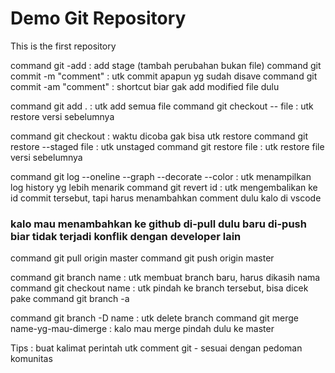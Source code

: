 # Demo Git Repository

This is the first repository

command git -add : add stage (tambah perubahan bukan file)
command git commit -m "comment" : utk commit apapun yg sudah disave
command git commit -am "comment" : shortcut biar gak add modified file dulu

command git add . : utk add semua file
command git checkout -- file : utk restore versi sebelumnya

command git checkout : waktu dicoba gak bisa utk restore
command git restore --staged file : utk unstaged
command git restore file : utk restore file versi sebelumnya

command git log --oneline --graph --decorate --color : utk menampilkan log history yg lebih menarik
command git revert id : utk mengembalikan ke id commit tersebut, tapi harus menambahkan comment dulu kalo di vscode

### kalo mau menambahkan ke github di-pull dulu baru di-push biar tidak terjadi konflik dengan developer lain

command git pull origin master
command git push origin master

command git branch name : utk membuat branch baru, harus dikasih nama
command git checkout name : utk pindah ke branch tersebut, bisa dicek pake command git branch -a

command git branch -D name : utk delete branch
command git merge name-yg-mau-dimerge : kalo mau merge pindah dulu ke master

Tips : buat kalimat perintah utk comment git - sesuai dengan pedoman komunitas
